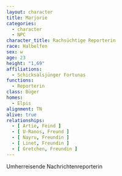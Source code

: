 ```yaml
---
layout: character
title: Marjorie
categories:
  - character
  - NPC
character_title: Rachsüchtige Reporterin
race: Halbelfen
sex: w
age: 23
height: "1,69"
affiliations:
  - Schicksalsjünger Fortunas
functions:
  - Reporterin
class: Büger
homes:
  - Elpis
alignment: TN
alive: true
relationships:
  - [ Artie, Feind ]
  - [ U-Ranos, Freund ]
  - [ Nayru, Freundin ]
  - [ Linet, Freundin ]
  - [ Gretchen, Freundin ]
---
```


Umherreisende Nachrichtenreporterin